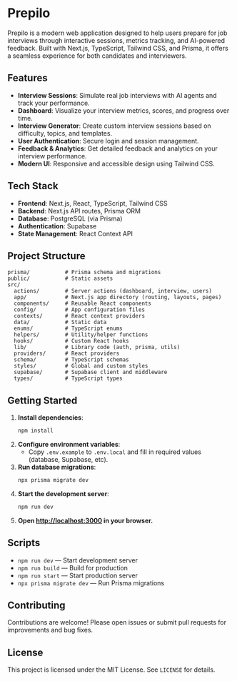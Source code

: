 
# Prepilo

Prepilo is a modern web application designed to help users prepare for job interviews through interactive sessions, metrics tracking, and AI-powered feedback. Built with Next.js, TypeScript, Tailwind CSS, and Prisma, it offers a seamless experience for both candidates and interviewers.

## Features

- **Interview Sessions**: Simulate real job interviews with AI agents and track your performance.
- **Dashboard**: Visualize your interview metrics, scores, and progress over time.
- **Interview Generator**: Create custom interview sessions based on difficulty, topics, and templates.
- **User Authentication**: Secure login and session management.
- **Feedback & Analytics**: Get detailed feedback and analytics on your interview performance.
- **Modern UI**: Responsive and accessible design using Tailwind CSS.

## Tech Stack

- **Frontend**: Next.js, React, TypeScript, Tailwind CSS
- **Backend**: Next.js API routes, Prisma ORM
- **Database**: PostgreSQL (via Prisma)
- **Authentication**: Supabase
- **State Management**: React Context API

## Project Structure

```
prisma/           # Prisma schema and migrations
public/           # Static assets
src/
  actions/        # Server actions (dashboard, interview, users)
  app/            # Next.js app directory (routing, layouts, pages)
  components/     # Reusable React components
  config/         # App configuration files
  contexts/       # React context providers
  data/           # Static data
  enums/          # TypeScript enums
  helpers/        # Utility/helper functions
  hooks/          # Custom React hooks
  lib/            # Library code (auth, prisma, utils)
  providers/      # React providers
  schema/         # TypeScript schemas
  styles/         # Global and custom styles
  supabase/       # Supabase client and middleware
  types/          # TypeScript types
```

## Getting Started

1. **Install dependencies**:
	```bash
	npm install
	```
2. **Configure environment variables**:
	- Copy `.env.example` to `.env.local` and fill in required values (database, Supabase, etc).
3. **Run database migrations**:
	```bash
	npx prisma migrate dev
	```
4. **Start the development server**:
	```bash
	npm run dev
	```
5. **Open [http://localhost:3000](http://localhost:3000) in your browser.**

## Scripts

- `npm run dev` — Start development server
- `npm run build` — Build for production
- `npm run start` — Start production server
- `npx prisma migrate dev` — Run Prisma migrations

## Contributing

Contributions are welcome! Please open issues or submit pull requests for improvements and bug fixes.

## License

This project is licensed under the MIT License. See `LICENSE` for details.
